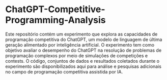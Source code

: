 # ChatGPT-Competitive-Programming-Analysis

Este repositório contém um experimento que explora as capacidades de programação competitiva do ChatGPT, um modelo de linguagem de última geração alimentado por inteligência artificial. O experimento tem como objetivo avaliar o desempenho do ChatGPT na resolução de problemas de programação complexos por meio de simulações de competições e contests. O código, conjuntos de dados e resultados coletados durante o experimento são disponibilizados aqui para análise e pesquisas adicionais no campo de programação competitiva assistida por IA.
